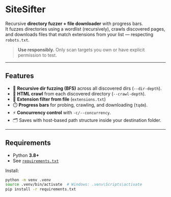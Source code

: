 # SiteSifter

Recursive **directory fuzzer + file downloader** with progress bars.  
It fuzzes directories using a wordlist (recursively), crawls discovered pages,
and downloads files that match extensions from your list — respecting `robots.txt`.

> **Use responsibly.** Only scan targets you own or have explicit permission to test.

---

## Features

- 🔁 **Recursive dir fuzzing (BFS)** across all discovered dirs (`--dir-depth`).
- 🔎 **HTML crawl** from each discovered directory (`--crawl-depth`).
- 🎯 **Extension filter from file** (`extensions.txt`)
- ⏱️ **Progress bars** for probing, crawling, and downloading (`tqdm`).
- ⚡ **Concurrency control** with `-c/--concurrency`.
- 🗂️ Saves with host-based path structure inside your destination folder.

---

## Requirements

- Python **3.8+**
- See [`requirements.txt`](requirements.txt)

Install:
```bash
python -m venv .venv
source .venv/bin/activate  # Windows: .venv\Scripts\activate
pip install -r requirements.txt
